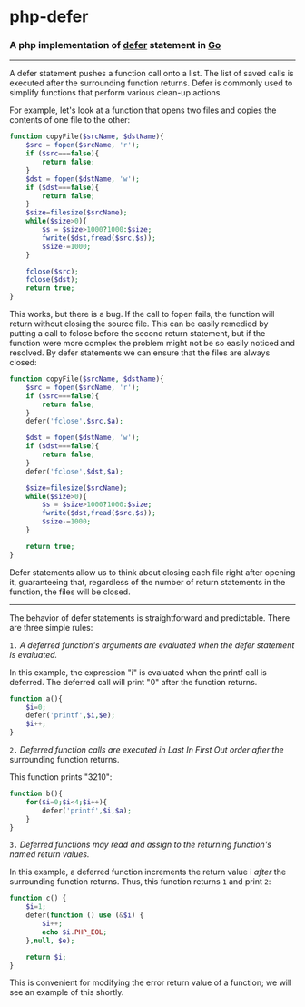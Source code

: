 # php-defer
### A php implementation of [defer](https://blog.golang.org/defer-panic-and-recover) statement in [Go](https://golang.org/)
--------

A defer statement pushes a function call onto a list. The list of saved calls 
is executed after the surrounding function returns. Defer is commonly used to 
simplify functions that perform various clean-up actions.

For example, let's look at a function that opens two files and copies the 
contents of one file to the other:
```php
function copyFile($srcName, $dstName){
	$src = fopen($srcName, 'r');
	if ($src===false){
		return false;
	}
	$dst = fopen($dstName, 'w');
	if ($dst===false){
		return false;
	}
	$size=filesize($srcName);
	while($size>0){
		$s = $size>1000?1000:$size;
		fwrite($dst,fread($src,$s));
		$size-=1000;
	}

	fclose($src);
	fclose($dst);
	return true;
}
```

This works, but there is a bug. If the call to fopen fails, the function 
will return without closing the source file. This can be easily remedied by 
putting a call to fclose before the second return statement, but if the 
function were more complex the problem might not be so easily noticed and resolved. 
By defer statements we can ensure that the files are always closed:
```php
function copyFile($srcName, $dstName){
	$src = fopen($srcName, 'r');
	if ($src===false){
		return false;
	}
	defer('fclose',$src,$a);

	$dst = fopen($dstName, 'w');
	if ($dst===false){
		return false;
	}
	defer('fclose',$dst,$a);

	$size=filesize($srcName);
	while($size>0){
		$s = $size>1000?1000:$size;
		fwrite($dst,fread($src,$s));
		$size-=1000;
	}

	return true;
}
```

Defer statements allow us to think about closing each file right after opening it, guaranteeing that, regardless of the number of return statements in the function, the files will be closed.

--------
The behavior of defer statements is straightforward and predictable. There are three simple rules:

`1.` *A deferred function's arguments are evaluated when the defer statement is evaluated.*

In this example, the expression "i" is evaluated when the printf call is deferred.
The deferred call will print "0" after the function returns.

```php
function a(){
	$i=0;
	defer('printf',$i,$e);
	$i++;
}
```

`2.` *Deferred function calls are executed in Last In First Out order after the*
surrounding function returns.

This function prints "3210":
```php
function b(){
	for($i=0;$i<4;$i++){
		defer('printf',$i,$a);
	}
}
```

`3.` *Deferred functions may read and assign to the returning function's named return values.*

In this example, a deferred function increments the return value i *after* the surrounding
function returns. Thus, this function returns `1` and print `2`:
```php
function c() {
	$i=1;
	defer(function () use (&$i) {
		$i++;
		echo $i.PHP_EOL;
	},null, $e);

	return $i;
}
```

This is convenient for modifying the error return value of a function; we will see an example of this shortly.

